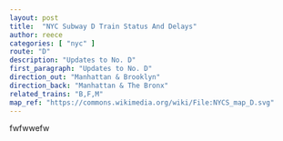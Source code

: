 ```yaml
---
layout: post
title:  "NYC Subway D Train Status And Delays"
author: reece
categories: [ "nyc" ]
route: "D"
description: "Updates to No. D"
first_paragraph: "Updates to No. D"
direction_out: "Manhattan & Brooklyn"
direction_back: "Manhattan & The Bronx"
related_trains: "B,F,M"
map_ref: "https://commons.wikimedia.org/wiki/File:NYCS_map_D.svg"
---
```


fwfwwefw
